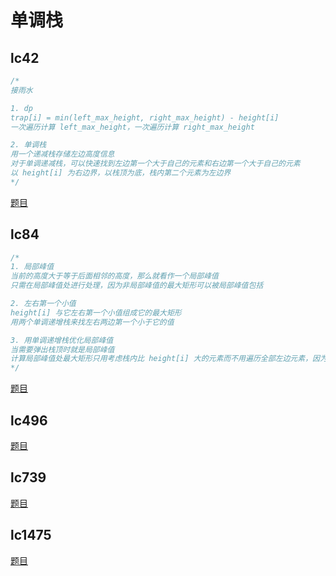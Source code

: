 # 单调栈

## lc42

```cpp
/*
接雨水

1. dp
trap[i] = min(left_max_height, right_max_height) - height[i]
一次遍历计算 left_max_height，一次遍历计算 right_max_height

2. 单调栈
用一个递减栈存储左边高度信息
对于单调递减栈，可以快速找到左边第一个大于自己的元素和右边第一个大于自己的元素
以 height[i] 为右边界，以栈顶为底，栈内第二个元素为左边界
*/
```

[题目](https://leetcode.com/problems/trapping-rain-water/description/)

## lc84

```cpp
/*
1. 局部峰值
当前的高度大于等于后面相邻的高度，那么就看作一个局部峰值
只需在局部峰值处进行处理，因为非局部峰值的最大矩形可以被局部峰值包括

2. 左右第一个小值
height[i] 与它左右第一个小值组成它的最大矩形
用两个单调递增栈来找左右两边第一个小于它的值

3. 用单调递增栈优化局部峰值
当需要弹出栈顶时就是局部峰值
计算局部峰值处最大矩形只用考虑栈内比 height[i] 大的元素而不用遍历全部左边元素，因为比 height[i] 小的值可以跟 height[i] 组成矩形，从而被后面的局部峰值包含
*/
```

[题目](https://leetcode.com/problems/largest-rectangle-in-histogram/description/)

## lc496

[题目](https://leetcode.com/problems/next-greater-element-i/)

## lc739

[题目](https://leetcode.com/problems/daily-temperatures/description/)

## lc1475

[题目](https://leetcode.com/problems/final-prices-with-a-special-discount-in-a-shop/description/)